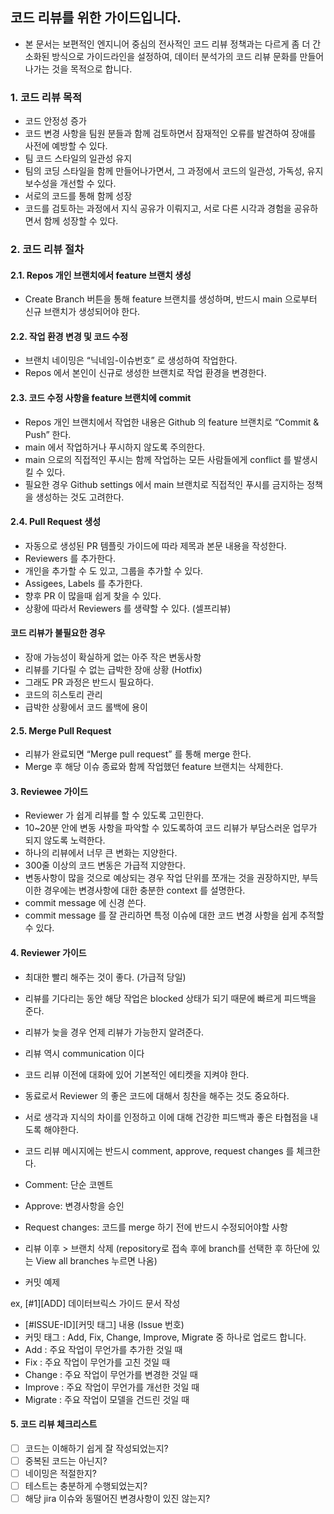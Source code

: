 ## 코드 리뷰를 위한 가이드입니다.

- 본 문서는 보편적인 엔지니어 중심의 전사적인 코드 리뷰 정책과는 다르게 좀 더 간소화된 방식으로 가이드라인을 설정하여, 데이터 분석가의 코드 리뷰 문화를 만들어나가는 것을 목적으로 합니다.

### 1. 코드 리뷰 목적
- 코드 안정성 증가
- 코드 변경 사항을 팀원 분들과 함께 검토하면서 잠재적인 오류를 발견하여 장애를 사전에 예방할 수 있다.
- 팀 코드 스타일의 일관성 유지
- 팀의 코딩 스타일을 함께 만들어나가면서, 그 과정에서 코드의 일관성, 가독성, 유지보수성을 개선할 수 있다.
-  서로의 코드를 통해 함께 성장
- 코드를 검토하는 과정에서 지식 공유가 이뤄지고, 서로 다른 시각과 경험을 공유하면서 함께 성장할 수 있다.

### 2. 코드 리뷰 절차

#### 2.1. Repos 개인 브랜치에서 feature 브랜치 생성
- Create Branch 버튼을 통해 feature 브랜치를 생성하며, 반드시 main 으로부터 신규 브랜치가 생성되어야 한다.

#### 2.2. 작업 환경 변경 및 코드 수정  
- 브랜치 네이밍은 “닉네임-이슈번호” 로 생성하여 작업한다.
- Repos 에서 본인이 신규로 생성한 브랜치로 작업 환경을 변경한다.

#### 2.3. 코드 수정 사항을 feature 브랜치에 commit
- Repos 개인 브랜치에서 작업한 내용은 Github 의 feature 브랜치로 “Commit & Push” 한다.
- main 에서 작업하거나 푸시하지 않도록 주의한다.
- main 으로의 직접적인 푸시는 함께 작업하는 모든 사람들에게 conflict 를 발생시킬 수 있다.
- 필요한 경우 Github settings 에서 main 브랜치로 직접적인 푸시를 금지하는 정책을 생성하는 것도 고려한다.

#### 2.4. Pull Request 생성
- 자동으로 생성된 PR 템플릿 가이드에 따라 제목과 본문 내용을 작성한다.
- Reviewers 를 추가한다.
- 개인을 추가할 수 도 있고, 그룹을 추가할 수 있다.
- Assigees, Labels 를 추가한다.
- 향후 PR 이 많을때 쉽게 찾을 수 있다.
- 상황에 따라서 Reviewers 를 생략할 수 있다. (셀프리뷰)

#### 코드 리뷰가 불필요한 경우
- 장애 가능성이 확실하게 없는 아주 작은 변동사항
- 리뷰를 기다릴 수 없는 급박한 장애 상황 (Hotfix)
- 그래도 PR 과정은 반드시 필요하다.
- 코드의 히스토리 관리
- 급박한 상황에서 코드 롤백에 용이

#### 2.5. Merge Pull Request

- 리뷰가 완료되면 “Merge pull request” 를 통해 merge 한다.
- Merge 후 해당 이슈 종료와 함께 작업했던 feature 브랜치는 삭제한다.

#### 3. Reviewee 가이드
- Reviewer 가 쉽게 리뷰를 할 수 있도록 고민한다.
- 10~20분 안에 변동 사항을 파악할 수 있도록하여 코드 리뷰가 부담스러운 업무가 되지 않도록 노력한다.
- 하나의 리뷰에서 너무 큰 변화는 지양한다.
- 300줄 이상의 코드 변동은 가급적 지양한다.
- 변동사항이 많을 것으로 예상되는 경우 작업 단위를 쪼개는 것을 권장하지만, 부득이한 경우에는 변경사항에 대한 충분한 context 를 설명한다.
- commit message 에 신경 쓴다.
- commit message 를 잘 관리하면 특정 이슈에 대한 코드 변경 사항을 쉽게 추적할 수 있다.

#### 4. Reviewer 가이드
- 최대한 빨리 해주는 것이 좋다. (가급적 당일)
- 리뷰를 기다리는 동안 해당 작업은 blocked 상태가 되기 때문에 빠르게 피드백을 준다.
- 리뷰가 늦을 경우 언제 리뷰가 가능한지 알려준다.
- 리뷰 역시 communication 이다
- 코드 리뷰 이전에 대화에 있어 기본적인 에티켓을 지켜야 한다.
- 동료로서 Reviewer 의 좋은 코드에 대해서 칭찬을 해주는 것도 중요하다.
- 서로 생각과 지식의 차이를 인정하고 이에 대해 건강한 피드백과 좋은 타협점을 내도록 해야한다.
- 코드 리뷰 메시지에는 반드시 comment, approve, request changes 를 체크한다.
- Comment: 단순 코멘트
- Approve: 변경사항을 승인
- Request changes: 코드를 merge 하기 전에 반드시 수정되어야할 사항
- 리뷰 이후 > 브랜치 삭제 (repository로 접속 후에 branch를 선택한 후 하단에 있는 View all branches 누르면 나옴)

- 커밋 예제

ex, [#1][ADD] 데이터브릭스 가이드 문서 작성
-  [#ISSUE-ID][커밋 태그] 내용 (Issue 번호)
- 커밋 태그 : Add, Fix, Change, Improve, Migrate 중 하나로 업로드 합니다.
- Add : 주요 작업이 무언가를 추가한 것일 때
- Fix : 주요 작업이 무언가를 고친 것일 때
- Change : 주요 작업이 무언가를 변경한 것일 때
- Improve : 주요 작업이 무언가를 개선한 것일 때
- Migrate : 주요 작업이 모델을 건드린 것일 때

#### 5. 코드 리뷰 체크리스트

- [ ] 코드는 이해하기 쉽게 잘 작성되었는지?
- [ ] 중복된 코드는 아닌지?
- [ ] 네이밍은 적절한지?
- [ ] 테스트는 충분하게 수행되었는지?
- [ ] 해당 jira 이슈와 동떨어진 변경사항이 있진 않는지?
